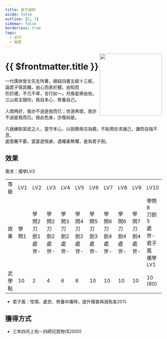 ```yaml
---
title: 君子論劍
aside: false
outline: [2, 3]
sidebar: false
borderless: true
tags:
  - 武功
  - 秘笈
---
```


<img src="/images/books/item_book_2003.png" align="right" width="200" />

# {{ $frontmatter.title }}

一代儒俠曾文先生所著，總結四書五經十三經，論君子慎其獨，由心而表於體，由知而<br>形於禮，不亢不卑，言行如一。月換星移由他，江山易主隨你，我自本心，修養自己。
<br><br>
人間再好，我亦不過是我而已；世道再壞，我亦不過是我而已。捨此色身，亦復如是。
<br><br>
凡我練劍習武之人，當守本心，以劍鋒兩刃為鏡，不恥問亦求諸己，謙而自強不息，<br>
處患難不憂，當宴遊惕慮，遇權豪無懼，是為君子劍。
<br clear="all" />

## 效果

需求：儒學LV3

<table>
    <tr>
        <td>等級</td>
        <td>LV1</td>
        <td>LV2</td>
        <td>LV3</td>
        <td>LV4</td>
        <td>LV5</td>
        <td>LV6</td>
        <td>LV7</td>
        <td>LV8</td>
        <td>LV9</td>
        <td>LV10</td>
    </tr>
    <tr>
        <td>效果</td>
        <td>學問1</td>
        <td>學問2<br>刀劍1<br>處世-</td>
        <td>學問2<br>刀劍2<br>處世-</td>
        <td>學問3<br>刀劍2<br>處世-</td>
        <td>學問4<br>刀劍2<br>處世-</td>
        <td>學問5<br>刀劍3<br>處世-</td>
        <td>學問6<br>刀劍4<br>處世-</td>
        <td>學問6<br>刀劍4<br>處世-</td>
        <td>學問7<br>刀劍4<br>處世-</td>
        <td>學問8<br>刀劍5<br>處世-<br>君子風<br>儒學LV1</td>
    </tr>
    <tr>
        <td>武學點</td>
        <td>10</td>
        <td>2</td>
        <td>4</td>
        <td>6</td>
        <td>8</td>
        <td>10</td>
        <td>10</td>
        <td>10</td>
        <td>10</td>
        <td>10 (80)</td>
    </tr>
</table>

- 君子風：性情、處世、修養中庸時，提升傷害與減免各20%

## 獲得方式

- 三年四月上旬－四師兄買物($2500)